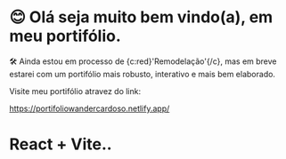 <h1>😊 Olá seja muito bem vindo(a), em meu portifólio.</h1>

🛠️ Ainda estou em processo de {c:red}'Remodelação'{/c}, mas em breve estarei com um portifólio mais robusto, interativo e mais bem elaborado.

Visite meu portifólio atravez do link:

https://portifoliowandercardoso.netlify.app/

# React + Vite..
